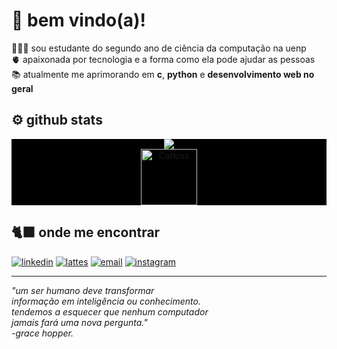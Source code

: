 # ​🦕​ bem vindo(a)!

👩🏻‍💻 sou estudante do segundo ano de ciência da computação na uenp  <br>
​🫀​ apaixonada por tecnologia e a forma como ela pode ajudar as pessoas <br>
📚​ atualmente me aprimorando em **c**, **python** e **desenvolvimento web no geral**

## ⚙️​ github stats
<p align="center" style="background-color:#000000">
  <img src="https://github-readme-stats.vercel.app/api/top-langs/?username=angelicaliutti777&layout=compact&theme=dracula&cache_seconds=0" />
  <br>
  <img src="https://media.tenor.com/I6kLwYeoWvIAAAAi/hello-kitty.gif" alt="Catkiss" width="90" />
</p>

## 🐈‍⬛ onde me encontrar
[![linkedin](https://img.shields.io/badge/LinkedIn-0077B5?style=for-the-badge&logo=linkedin&logoColor=white)](https://www.linkedin.com/in/angélica-luiza-liutti-luiz-448885304/)
[![lattes](https://img.shields.io/badge/Lattes-0074D9?style=for-the-badge&logo=google-scholar&logoColor=white)](http://lattes.cnpq.br/7640491751338541)
[![email](https://img.shields.io/badge/Email-D14836?style=for-the-badge&logo=gmail&logoColor=white)](mailto:angelica.luiz@discente.uenp.edu.br)
[![instagram](https://img.shields.io/badge/Instagram-E4405F?style=for-the-badge&logo=instagram&logoColor=white)](https://instagram.com/angelicaliutti)

---


_"um ser humano deve transformar <br>
informação em inteligência ou conhecimento. <br>
tendemos a esquecer que nenhum computador <br>
jamais fará uma nova pergunta." <br>
  -grace hopper._
